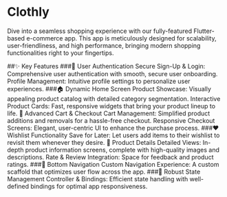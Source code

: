 # Clothly

Dive into a seamless shopping experience with our fully-featured Flutter-based e-commerce app. This app is meticulously designed for scalability, user-friendliness, and high performance, bringing modern shopping functionalities right to your fingertips.

##✨ Key Features
###🔑 User Authentication
Secure Sign-Up & Login: Comprehensive user authentication with smooth, secure user onboarding.
Profile Management: Intuitive profile settings to personalize user experiences.
###🏠 Dynamic Home Screen
Product Showcase: Visually appealing product catalog with detailed category segmentation.
Interactive Product Cards: Fast, responsive widgets that bring your product lineup to life.
🛒 Advanced Cart & Checkout
Cart Management: Simplified product additions and removals for a hassle-free checkout.
Responsive Checkout Screens: Elegant, user-centric UI to enhance the purchase process.
###❤️ Wishlist Functionality
Save for Later: Let users add items to their wishlist to revisit them whenever they desire.
📄 Product Details
Detailed Views: In-depth product information screens, complete with high-quality images and descriptions.
Rate & Review Integration: Space for feedback and product ratings.
###🚀 Bottom Navigation
Custom Navigation Experience: A custom scaffold that optimizes user flow across the app.
###🔧 Robust State Management
Controller & Bindings: Efficient state handling with well-defined bindings for optimal app responsiveness.

